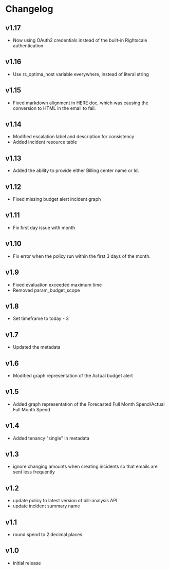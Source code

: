 # Changelog

## v1.17

- Now using OAuth2 credentials instead of the built-in Rightscale authentication

## v1.16

- Use rs_optima_host variable everywhere, instead of literal string

## v1.15

- Fixed markdown alignment in HERE doc, which was causing the conversion to HTML in the email to fail.

## v1.14

- Modified escalation label and description for consistency
- Added incident resource table

## v1.13

- Added the ability to provide either Billing center name or Id.

## v1.12

- Fixed missing budget alert incident graph

## v1.11

- Fix first day issue with month

## v1.10

- Fix error when the policy run within the first 3 days of the month.

## v1.9

- Fixed evaluation exceeded maximum time
- Removed param_budget_scope

## v1.8

- Set timeframe to today - 3

## v1.7

- Updated the metadata

## v1.6

- Modified graph representation of the Actual budget alert

## v1.5

- Added graph representation of the Forecasted Full Month Spend/Actual Full Month Spend

## v1.4

- Added tenancy "single" in metadata

## v1.3

- ignore changing amounts when creating incidents so that emails are sent less frequently

## v1.2

- update policy to latest version of bill-analysis API
- update incident summary name

## v1.1

- round spend to 2 decimal places

## v1.0

- initial release
